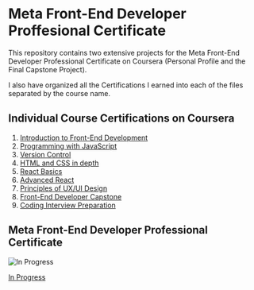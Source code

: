 # Meta Front-End Developer Proffesional Certificate

This repository contains two extensive projects for the Meta Front-End Developer 
Professional Certificate on Coursera (Personal Profile and the Final Capstone Project).

I also have organized all the Certifications I earned into each of the files separated by the course name.

## Individual Course Certifications on Coursera

1. [Introduction to Front-End Development](https://coursera.org/share/f95724420491cca6a02823d8aec3d62f)
2. [Programming with JavaScript](https://coursera.org/share/713d49fc8b86bc8f4a3cbcb79b66edc0)
3. [Version Control](https://coursera.org/share/86d1400f64b23d2ce21f41ce378b46e3)
4. [HTML and CSS in depth](https://coursera.org/share/fc7a7125f9e852edb92cf1e7ba193184)
5. [React Basics](https://coursera.org/share/95277ef55491b9cc8d83ea8e156fa952)
6. [Advanced React](https://coursera.org/share/477bf6aae10d81637e7f9871bd612f4a)
7. [Principles of UX/UI Design](https://coursera.org/share/f226e588a176650265dbcced549d07b5)
8. [Front-End Developer Capstone](https://coursera.org/share/a8c6a90f196bcd33d9284dc39d15635b)
9. [Coding Interview Preparation]()

## Meta Front-End Developer Professional Certificate

![In Progress]()


[In Progress]()
